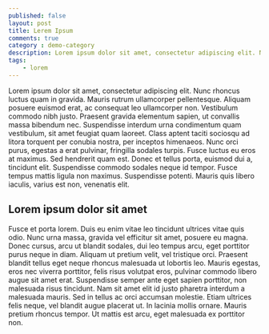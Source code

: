 ```yaml
---
published: false
layout: post
title: Lerem Ipsum
comments: true
category : demo-category
description: Lorem ipsum dolor sit amet, consectetur adipiscing elit. Nunc rhoncus luctus quam in gravida. Mauris rutrum ullamcorper pellentesque. 
tags:
    - lorem
---
```


Lorem ipsum dolor sit amet, consectetur adipiscing elit. Nunc rhoncus luctus quam in gravida. Mauris rutrum ullamcorper pellentesque. Aliquam posuere euismod erat, ac consequat leo ullamcorper non. Vestibulum commodo nibh justo. Praesent gravida elementum sapien, ut convallis massa bibendum nec. Suspendisse interdum urna condimentum quam vestibulum, sit amet feugiat quam laoreet. Class aptent taciti sociosqu ad litora torquent per conubia nostra, per inceptos himenaeos. Nunc orci purus, egestas a erat pulvinar, fringilla sodales turpis. Fusce luctus eu eros at maximus. Sed hendrerit quam est. Donec et tellus porta, euismod dui a, tincidunt elit. Suspendisse commodo sodales neque id tempor. Fusce tempus mattis ligula non maximus. Suspendisse potenti. Mauris quis libero iaculis, varius est non, venenatis elit.

## Lorem ipsum dolor sit amet

Fusce et porta lorem. Duis eu enim vitae leo tincidunt ultrices vitae quis odio. Nunc urna massa, gravida vel efficitur sit amet, posuere eu magna. Donec cursus, arcu ut blandit sodales, dui leo tempus arcu, eget porttitor purus neque in diam. Aliquam ut pretium velit, vel tristique orci. Praesent blandit tellus eget neque rhoncus malesuada ut lobortis leo. Mauris egestas, eros nec viverra porttitor, felis risus volutpat eros, pulvinar commodo libero augue sit amet erat. Suspendisse semper ante eget sapien porttitor, non malesuada risus tincidunt. Nam sit amet elit id justo pharetra interdum a malesuada mauris. Sed in tellus ac orci accumsan molestie. Etiam ultrices felis neque, vel blandit augue placerat ut. In lacinia mollis ornare. Mauris pretium rhoncus tempor. Ut mattis est arcu, eget malesuada ex porttitor non.
